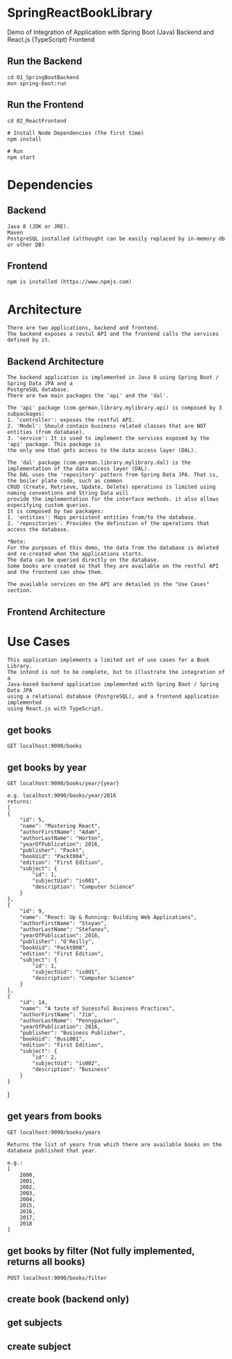 # SpringReactBookLibrary
Demo of Integration of Application with Spring Boot (Java) Backend and React.js (TypeScript) Frontend 

## Run the Backend
	cd 01_SpringBootBackend
	mvn spring-boot:run

## Run the Frontend

	cd 02_ReactFrontend

	# Install Node Dependencies (The first time)
	npm install

	# Run
	npm start

# Dependencies

## Backend
	Java 8 (JDK or JRE).
	Maven
	PostgreSQL installed (althought can be easily replaced by in-memory db or other DB)

## Frontend
	npm is installed (https://www.npmjs.com)
	
# Architecture
	There are two applications, backend and frontend. 
	The backend exposes a restul API and the frontend calls the services defined by it.
	
## Backend Architecture
	The backend application is implemented in Java 8 using Spring Boot / Spring Data JPA and a 
	PostgreSQL database.
	There are two main packages the 'api' and the 'dal'.
	
	The 'api' package (com.german.library.mylibrary.api) is composed by 3 subpackages:
	1. 'controller': exposes the restful API.
	2. 'Model': Should contain business related classes that are NOT entities (from database). 
	3. 'service': It is used to implement the services exposed by the 'api' package. This package is 
	the only one that gets access to the data access layer (DAL).
	
	The 'dal' package (com.german.library.mylibrary.dal) is the implementation of the data access layer (DAL).
	The DAL uses the 'repository' pattern from Spring Data JPA. That is, the boiler plate code, such as common 
	CRUD (Create, Retrieve, Update, Delete) operations is limited using naming conventions and String Data will 
	provide the implementation for the interface methods. it also allows especifying custom queries.
	It is composed by two packages:
	1. 'entities': Maps persistent entities from/to the database.
	2. 'repositories': Provides the definition of the operations that access the database.
	
	*Note: 
	For the purposes of this demo, the data from the database is deleted and re-created when the applications starts. 
	The data can be queried directly on the database.
	Some books are created so that they are available on the restful API and the frontend can show them.
	
	The available services on the API are detailed in the "Use Cases" section.

## Frontend Architecture

	
# Use Cases
	This application implements a limited set of use cases for a Book Library. 
	The intend is not to be complete, but to illustrate the integration of a 
	Java-based backend application implemented with Spring Boot / Spring Data JPA 
	using a relational database (PostgreSQL), and a frontend application implemented 
	using React.js with TypeScript.
	
## get books
	GET localhost:9090/books
	
## get books by year
	GET localhost:9090/books/year/{year}
	
	e.g. localhost:9090/books/year/2016
	returns:
	[
    {
        "id": 5,
        "name": "Mastering React",
        "authorFirstName": "Adam",
        "authorLastName": "Horton",
        "yearOfPublication": 2016,
        "publisher": "Packt",
        "bookUid": "Packt004",
        "edition": "First Edition",
        "subject": {
            "id": 1,
            "subjectUid": "is001",
            "description": "Computer Science"
        }
    },
    {
        "id": 9,
        "name": "React: Up & Running: Building Web Applications",
        "authorFirstName": "Stoyan",
        "authorLastName": "Stefanov",
        "yearOfPublication": 2016,
        "publisher": "O'Reilly",
        "bookUid": "Packt008",
        "edition": "First Edition",
        "subject": {
            "id": 1,
            "subjectUid": "is001",
            "description": "Computer Science"
        }
    },
    {
        "id": 14,
        "name": "A taste of Sucessful Business Practices",
        "authorFirstName": "Jim",
        "authorLastName": "Pennypacker",
        "yearOfPublication": 2016,
        "publisher": "Business Publisher",
        "bookUid": "Busi001",
        "edition": "First Edition",
        "subject": {
            "id": 2,
            "subjectUid": "is002",
            "description": "Business"
        }
    }
]
## get years from books
	GET localhost:9090/books/years
	
	Returns the list of years from which there are available books on the database published that year.
	
	e.g.:
	[
	    2000,
	    2001,
	    2002,
	    2003,
	    2004,
	    2015,
	    2016,
	    2017,
	    2018
	]

## get books by filter (Not fully implemented, returns all books)
	POST localhost:9090/books/filter
## create book (backend only) 
## get subjects
## create subject
